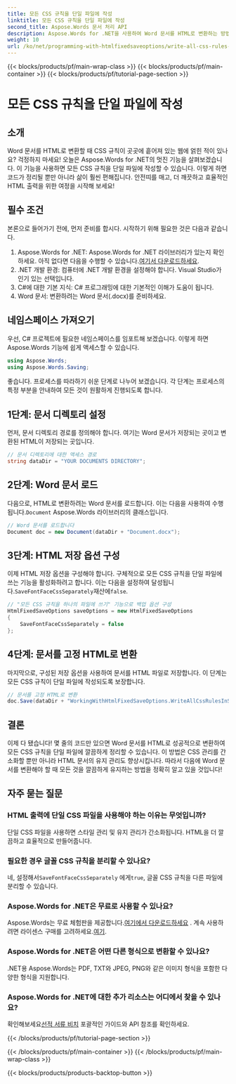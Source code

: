 ```yaml
---
title: 모든 CSS 규칙을 단일 파일에 작성
linktitle: 모든 CSS 규칙을 단일 파일에 작성
second_title: Aspose.Words 문서 처리 API
description: Aspose.Words for .NET을 사용하여 Word 문서를 HTML로 변환하는 방법을 알아보세요. 모든 CSS 규칙이 단일 파일에 있어 코드가 더 깔끔하고 유지 관리가 용이합니다.
weight: 10
url: /ko/net/programming-with-htmlfixedsaveoptions/write-all-css-rules-in-single-file/
---
```


{{< blocks/products/pf/main-wrap-class >}}
{{< blocks/products/pf/main-container >}}
{{< blocks/products/pf/tutorial-page-section >}}

# 모든 CSS 규칙을 단일 파일에 작성

## 소개

Word 문서를 HTML로 변환할 때 CSS 규칙이 곳곳에 흩어져 있는 웹에 얽힌 적이 있나요? 걱정하지 마세요! 오늘은 Aspose.Words for .NET의 멋진 기능을 살펴보겠습니다. 이 기능을 사용하면 모든 CSS 규칙을 단일 파일에 작성할 수 있습니다. 이렇게 하면 코드가 정리될 뿐만 아니라 삶이 훨씬 편해집니다. 안전띠를 매고, 더 깨끗하고 효율적인 HTML 출력을 위한 여정을 시작해 보세요!

## 필수 조건

본론으로 들어가기 전에, 먼저 준비를 합시다. 시작하기 위해 필요한 것은 다음과 같습니다.

1.  Aspose.Words for .NET: Aspose.Words for .NET 라이브러리가 있는지 확인하세요. 아직 없다면 다음을 수행할 수 있습니다.[여기서 다운로드하세요](https://releases.aspose.com/words/net/).
2. .NET 개발 환경: 컴퓨터에 .NET 개발 환경을 설정해야 합니다. Visual Studio가 인기 있는 선택입니다.
3. C#에 대한 기본 지식: C# 프로그래밍에 대한 기본적인 이해가 도움이 됩니다.
4. Word 문서: 변환하려는 Word 문서(.docx)를 준비하세요.

## 네임스페이스 가져오기

우선, C# 프로젝트에 필요한 네임스페이스를 임포트해 보겠습니다. 이렇게 하면 Aspose.Words 기능에 쉽게 액세스할 수 있습니다.

```csharp
using Aspose.Words;
using Aspose.Words.Saving;
```

좋습니다. 프로세스를 따라하기 쉬운 단계로 나누어 보겠습니다. 각 단계는 프로세스의 특정 부분을 안내하여 모든 것이 원활하게 진행되도록 합니다.

## 1단계: 문서 디렉토리 설정

먼저, 문서 디렉토리 경로를 정의해야 합니다. 여기는 Word 문서가 저장되는 곳이고 변환된 HTML이 저장되는 곳입니다.

```csharp
// 문서 디렉토리에 대한 액세스 경로
string dataDir = "YOUR DOCUMENTS DIRECTORY";
```

## 2단계: Word 문서 로드

 다음으로, HTML로 변환하려는 Word 문서를 로드합니다. 이는 다음을 사용하여 수행됩니다.`Document` Aspose.Words 라이브러리의 클래스입니다.

```csharp
// Word 문서를 로드합니다
Document doc = new Document(dataDir + "Document.docx");
```

## 3단계: HTML 저장 옵션 구성

 이제 HTML 저장 옵션을 구성해야 합니다. 구체적으로 모든 CSS 규칙을 단일 파일에 쓰는 기능을 활성화하려고 합니다. 이는 다음을 설정하여 달성됩니다.`SaveFontFaceCssSeparately`재산에`false`.

```csharp
// "모든 CSS 규칙을 하나의 파일에 쓰기" 기능으로 백업 옵션 구성
HtmlFixedSaveOptions saveOptions = new HtmlFixedSaveOptions 
{ 
    SaveFontFaceCssSeparately = false 
};
```

## 4단계: 문서를 고정 HTML로 변환

마지막으로, 구성된 저장 옵션을 사용하여 문서를 HTML 파일로 저장합니다. 이 단계는 모든 CSS 규칙이 단일 파일에 작성되도록 보장합니다.

```csharp
// 문서를 고정 HTML로 변환
doc.Save(dataDir + "WorkingWithHtmlFixedSaveOptions.WriteAllCssRulesInSingleFile.html", saveOptions);
```

## 결론

이제 다 됐습니다! 몇 줄의 코드만 있으면 Word 문서를 HTML로 성공적으로 변환하여 모든 CSS 규칙을 단일 파일에 깔끔하게 정리할 수 있습니다. 이 방법은 CSS 관리를 간소화할 뿐만 아니라 HTML 문서의 유지 관리도 향상시킵니다. 따라서 다음에 Word 문서를 변환해야 할 때 모든 것을 깔끔하게 유지하는 방법을 정확히 알고 있을 것입니다!

## 자주 묻는 질문

### HTML 출력에 단일 CSS 파일을 사용해야 하는 이유는 무엇입니까?
단일 CSS 파일을 사용하면 스타일 관리 및 유지 관리가 간소화됩니다. HTML을 더 깔끔하고 효율적으로 만들어줍니다.

### 필요한 경우 글꼴 CSS 규칙을 분리할 수 있나요?
 네, 설정해서`SaveFontFaceCssSeparately` 에게`true`, 글꼴 CSS 규칙을 다른 파일에 분리할 수 있습니다.

### Aspose.Words for .NET은 무료로 사용할 수 있나요?
 Aspose.Words는 무료 체험판을 제공합니다.[여기에서 다운로드하세요](https://releases.aspose.com/) . 계속 사용하려면 라이센스 구매를 고려하세요.[여기](https://purchase.aspose.com/buy).

### Aspose.Words for .NET은 어떤 다른 형식으로 변환할 수 있나요?
.NET용 Aspose.Words는 PDF, TXT와 JPEG, PNG와 같은 이미지 형식을 포함한 다양한 형식을 지원합니다.

### Aspose.Words for .NET에 대한 추가 리소스는 어디에서 찾을 수 있나요?
 확인해보세요[선적 서류 비치](https://reference.aspose.com/words/net/) 포괄적인 가이드와 API 참조를 확인하세요.

{{< /blocks/products/pf/tutorial-page-section >}}

{{< /blocks/products/pf/main-container >}}
{{< /blocks/products/pf/main-wrap-class >}}

{{< blocks/products/products-backtop-button >}}

